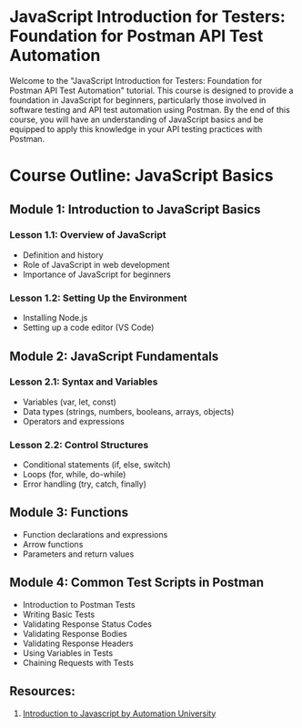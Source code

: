 # JavaScript Introduction for Testers: Foundation for Postman API Test Automation

Welcome to the "JavaScript Introduction for Testers: Foundation for Postman API Test Automation" tutorial. This course is designed to provide a foundation in JavaScript for beginners, particularly those involved in software testing and API test automation using Postman. By the end of this course, you will have an understanding of JavaScript basics and be equipped to apply this knowledge in your API testing practices with Postman.

# Course Outline: JavaScript Basics

## Module 1: Introduction to JavaScript Basics
### Lesson 1.1: Overview of JavaScript
- Definition and history
- Role of JavaScript in web development
- Importance of JavaScript for beginners

### Lesson 1.2: Setting Up the Environment
- Installing Node.js
- Setting up a code editor (VS Code)

## Module 2: JavaScript Fundamentals
### Lesson 2.1: Syntax and Variables
- Variables (var, let, const)
- Data types (strings, numbers, booleans, arrays, objects)
- Operators and expressions

### Lesson 2.2: Control Structures
- Conditional statements (if, else, switch)
- Loops (for, while, do-while)
- Error handling (try, catch, finally)

## Module 3: Functions
- Function declarations and expressions
- Arrow functions
- Parameters and return values

## Module 4: Common Test Scripts in Postman
- Introduction to Postman Tests
- Writing Basic Tests
- Validating Response Status Codes
- Validating Response Bodies
- Validating Response Headers
- Using Variables in Tests
- Chaining Requests with Tests

## Resources:

1. [Introduction to Javascript by Automation University](https://testautomationu.applitools.com/javascript-tutorial/)

